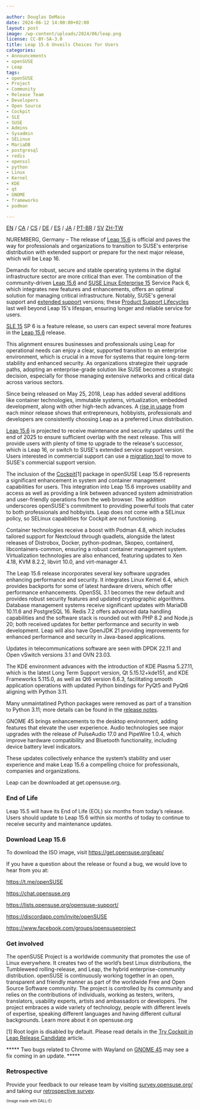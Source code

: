 ```yaml
---

author: Douglas DeMaio
date: 2024-06-12 14:00:00+02:00
layout: post
image: /wp-content/uploads/2024/06/leap.png
license: CC-BY-SA-3.0
title: Leap 15.6 Unveils Choices for Users
categories:
- Announcements
- openSUSE
- Leap
tags:
- openSUSE
- Project
- Community
- Release Team
- Developers
- Open Source
- Cockpit
- SLE
- SUSE
- Admins
- Sysadmin
- SELinux
- MariaDB
- postgresql
- redis
- openssl
- python
- Linux
- Kernel
- KDE
- qt
- GNOME
- frameworks
- podman

---
```


[EN](https://en.opensuse.org/Release_announcement_15.6) / [CA](https://en.opensuse.org/Anunci_de_la_versi%C3%B3_15.6) / [CS](https://cs.opensuse.org/Ozn%C3%A1men%C3%AD_nov%C3%A9ho_vyd%C3%A1n%C3%AD_15.6) / [DE](https://de.opensuse.org/Release_announcement_15.6) / [ES](https://es.opensuse.org/Anuncio_publicaci%C3%B3n_15.6) / [JA](https://ja.opensuse.org/%E3%83%AA%E3%83%AA%E3%83%BC%E3%82%B9%E3%82%A2%E3%83%8A%E3%82%A6%E3%83%B3%E3%82%B9_15.6) / [PT-BR](https://pt.opensuse.org/openSUSE:Lancamento_versao_15.6) / [SV](https://sv.opensuse.org/Utgivnings_meddelande_15.6) [ZH-TW](https://zh-tw.opensuse.org/Release_announcement_15.6)

NUREMBERG, Germany – The release of [Leap 15.6](https://get.opensuse.org/leap/15.6/) is official and paves the way for professionals and organizations to transition to SUSE's enterprise distribution with extended support or prepare for the next major release, which will be Leap 16.

Demands for robust, secure and stable operating systems in the digital infrastructure sector are more critical than ever. The combination of the community-driven [Leap 15.6](https://get.opensuse.org/leap/15.6/) and [SUSE Linux Enterprise 15](https://www.suse.com/products/server/) Service Pack 6, which integrates new features and enhancements, offers an optimal solution for managing critical infrastructure. Notably, SUSE's general support and [extended support](https://www.suse.com/products/long-term-service-pack-support/) versions; these [Product Support Lifecycles](https://www.suse.com/lifecycle/) last well beyond Leap 15's lifespan, ensuring longer and reliable service for users.

[SLE 15](https://www.suse.com/products/server/) SP 6 is a feature release, so users can expect several more features in the [Leap 15.6](https://get.opensuse.org/leap/15.6/) release.

This alignment ensures businesses and professionals using Leap for operational needs can enjoy a clear, supported transition to an enterprise environment, which is crucial in a move for systems that require long-term stability and enhanced security. As organizations strategize their upgrade paths, adopting an enterprise-grade solution like SUSE becomes a strategic decision, especially for those managing extensive networks and critical data across various sectors.

Since being released on May 25, 2018, Leap has added several additions like container technologies, immutable systems, virtualization, embedded development, along with other high-tech advances. A [rise in usage](https://metrics.opensuse.org/) from each minor release shows that entrepreneurs, hobbyists, professionals and developers are consistently choosing Leap as a preferred Linux distribution.

[Leap 15.6](https://get.opensuse.org/leap/15.6/) is projected to receive maintenance and security updates until the end of 2025 to ensure sufficient overlap with the next release. This will provide users with plenty of time to upgrade to the release's successor, which is Leap 16, or switch to SUSE's extended service support version. Users interested in commercial support can use a [migration tool](https://en.opensuse.org/SDB:How_to_migrate_to_SLE) to move to SUSE's commercial support version.

The inclusion of the [Cockpit](https://cockpit-project.org/)[1] package in openSUSE Leap 15.6 represents a significant enhancement in system and container management capabilities for users. This integration into Leap 15.6 improves usability and access as well as providing a link between advanced system administration and user-friendly operations from the web browser. The addition underscores openSUSE's commitment to providing powerful tools that cater to both professionals and hobbyists. Leap does not come with a SELinux policy, so SELinux capablities for Cockpit are not functioning.

Container technologies receive a boost with Podman 4.8, which includes tailored support for Nextcloud through quadlets, alongside the latest releases of Distrobox, Docker, python-podman, Skopeo, containerd, libcontainers-common, ensuring a robust container management system. Virtualization technologies are also enhanced, featuring updates to Xen 4.18, KVM 8.2.2, libvirt 10.0, and virt-manager 4.1.

The Leap 15.6 release incorporates several key software upgrades enhancing performance and security. It integrates Linux Kernel 6.4, which provides backports for some of latest hardware drivers, which offer performance enhancements. OpenSSL 3.1 becomes the new default and provides robust security features and updated cryptographic algorithms. Database management systems receive significant updates with MariaDB 10.11.6 and PostgreSQL 16. Redis 7.2 offers advanced data handling capabilities and the software stack is rounded out with PHP 8.2 and Node.js 20; both received updates for better performance and security in web development. Leap will also have OpenJDK 21 providing improvements for enhanced performance and security in Java-based applications.

Updates in telecommunications software are seen with DPDK 22.11 and Open vSwitch versions 3.1 and OVN 23.03.

The KDE environment advances with the introduction of KDE Plasma 5.27.11, which is the latest Long Term Support version, Qt 5.15.12+kde151, and KDE Frameworks 5.115.0, as well as Qt6 version 6.6.3, facilitating smooth application operations with updated Python bindings for PyQt5 and PyQt6 aligning with Python 3.11.

Many unmaintatined Python packages were removed as part of a transition to Python 3.11; more details can be found in the [release notes](https://doc.opensuse.org/release-notes/x86_64/openSUSE/Leap/15.6/index.html).

GNOME 45 brings enhancements to the desktop environment, adding features that elevate the user experience. Audio technologies see major upgrades with the release of PulseAudio 17.0 and PipeWire 1.0.4, which improve hardware compatibility and Bluetooth functionality, including device battery level indicators.

These updates collectively enhance the system’s stability and user experience and make Leap 15.6 a compelling choice for professionals, companies and organizations.

Leap can be downloaded at get.opensuse.org.

### End of Life
Leap 15.5 will have its End of Life (EOL) six months from today’s release. Users should update to Leap 15.6 within six months of today to continue to receive security and maintenance updates.

### Download Leap 15.6
To download the ISO image, visit <https://get.opensuse.org/leap/>

If you have a question about the release or found a bug, we would love to hear from you at:

<https://t.me/openSUSE>

<https://chat.opensuse.org>

<https://lists.opensuse.org/opensuse-support/>

<https://discordapp.com/invite/openSUSE>

<https://www.facebook.com/groups/opensuseproject>

### Get involved
The openSUSE Project is a worldwide community that promotes the use of Linux everywhere. It creates two of the world’s best Linux distributions, the Tumbleweed rolling-release, and Leap, the hybrid enterprise-community distribution. openSUSE is continuously working together in an open, transparent and friendly manner as part of the worldwide Free and Open Source Software community. The project is controlled by its community and relies on the contributions of individuals, working as testers, writers, translators, usability experts, artists and ambassadors or developers. The project embraces a wide variety of technology, people with different levels of expertise, speaking different languages and having different cultural backgrounds. Learn more about it on opensuse.org

[1] Root login is disabled by default. Please read details in the [Try Cockpit in Leap Release Candidate](https://news.opensuse.org/2024/04/29/try-cockpit-in-leap-rc/) article.

***** Two bugs related to Chrome with Wayland on [GNOME 45](https://en.opensuse.org/openSUSE:Known_bugs_15.6#GNOME) may see a fix coming in an update. ***** 

### Retrospective
Provide your feedback to our release team by visiting [survey.opensuse.org/](https://survey.opensuse.org/) and taking our [retrospective survey](https://survey.opensuse.org/).



<sub><sup>(Image made with DALL-E)</sup></sub>

<meta name="openSUSE, Open Source, Leap, launch, social media, SUSE, extended support, Enterprise, usage, Cockpit, migration, mariadb, postgresql, redis, openssl, python, Linux, Kernel, qt, kde, gnome, frameworks, podman, selinux" content="HTML,CSS,XML,JavaScript">
